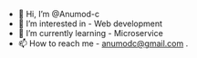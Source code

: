 - 👋 Hi, I’m @Anumod-c
- 👀 I’m interested in  - Web development
- 🌱 I’m currently learning - Microservice
- 📫 How to reach me  -  anumodc@gmail.com
.

<!---
Anumod-c/Anumod-c is a ✨ special ✨ repository because its `README.md` (this file) appears on your GitHub profile.
You can click the Preview link to take a look at your changes.
--->
